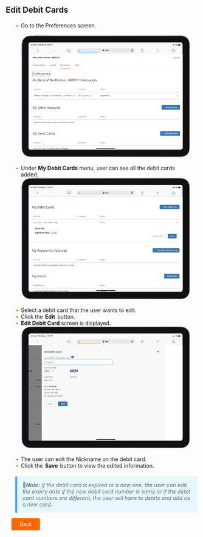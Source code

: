 ## Edit Debit Cards

<div class="card-body">
    <ul>
    <li>Go to the Preferences screen.</li>
    </br>
    <img src="https://raw.githubusercontent.com/Fiserv/transfer-now/develop/assets/images/Debit-card-preference.png">
    </br>
    </br>
    <li>Under <strong>My Debit Cards</strong> menu, user can see all the debit cards added.</li>
    <img src="https://raw.githubusercontent.com/Fiserv/transfer-now/develop/assets/images/Delete-option.png">
    </br>
    </br>
    <li>Select a debit card that the user wants to edit.</li>
    <li>Click the <b class="confirm-button">Edit</b> button.</li>
    <li><strong>Edit Debit Card</strong> screen is displayed.</li>
    <img src="https://raw.githubusercontent.com/Fiserv/transfer-now/develop/assets/images/Edit-Debit-Card.png">
    </br>
    </br>
    <li>The user can edit the Nickname on the debit card.</li>
    <li>Click the <b class="confirm-button">Save</b> button to view the edited information.</li>
    </ul>
</div>
<p class="block-quote"> &#128221<i><strong>Note:</strong> If the debit card is expired or a new one, the user can edit the expiry date if the new debit card number is same or if the debit card numbers are different, the user will have to delete and add as a new card.</i></p>

<div class="debit-card-button-container">
<div class="debit-card-left-button">
<a href="?path=docs/transfer-debit-card/delete-debit-card.md">Back</a>
</div>
</div>

<style>
    .debit-card-button-container {
        position: relative;
        width: 100%;
        height: 30px;
        font-family: sans-serif;
        margin: 0px 15px;
    }
    .debit-card-left-button a{
        position: absolute;
        display: inline;
        border: 0px;
        background: rgb(255, 102, 0);
        color: rgb(255, 255, 255);
        padding: 8px 22px;
        cursor: pointer;
        border-radius: 4px;                                
        text-align: center;
        text-decoration: none;
        transition: all 0.3s ease;
    }
    .debit-card-left-button a{ 
        left: 0;
    }
    .debit-card-left-button a:hover{
        color: #f60;
        background-color: white;
        border: 2px solid #f60;
    }
    .block-quote {
        margin-left: 25px;
        padding: 1em;
        color: #6a737d;
        border-left: 0.375em solid #40a9ff;
        background: #e6f7ff;
        border-radius: 3px;
    }
    .confirm-button {
        padding: 2px;
        font-weight:bold;
    }
    .card-body {
        margin: 20px;
    }
    .card-body ul {
        list-style: none;
        padding-left: 20px;
    }
    .card-body ul li::before {
        content: "\2022";
        font-size: 1em;
        color: #f60;
        display: inline-block;
        width: 1em;
        margin-left: -1em;
    }
</style>